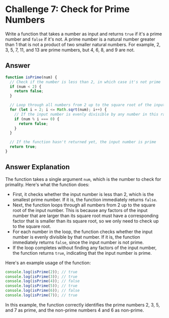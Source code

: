 # Challenge 7: Check for Prime Numbers

Write a function that takes a number as input and returns `true` if it's a prime number and `false` if it's not. A prime number is a natural number greater than 1 that is not a product of two smaller natural numbers. For example, 2, 3, 5, 7, 11, and 13 are prime numbers, but 4, 6, 8, and 9 are not.

## Answer

```javascript
function isPrime(num) {
  // Check if the number is less than 2, in which case it's not prime
  if (num < 2) {
    return false;
  }

  // Loop through all numbers from 2 up to the square root of the input number
  for (let i = 2; i <= Math.sqrt(num); i++) {
    // If the input number is evenly divisible by any number in this range, it's not prime
    if (num % i === 0) {
      return false;
    }
  }

  // If the function hasn't returned yet, the input number is prime
  return true;
}
```

## Answer Explanation

The function takes a single argument `num`, which is the number to check for primality. Here's what the function does:

- First, it checks whether the input number is less than 2, which is the smallest prime number. If it is, the function immediately returns `false`.
- Next, the function loops through all numbers from 2 up to the square root of the input number. This is because any factors of the input number that are larger than its square root must have a corresponding factor that is smaller than its square root, so we only need to check up to the square root.
- For each number in the loop, the function checks whether the input number is evenly divisible by that number. If it is, the function immediately returns `false`, since the input number is not prime.
- If the loop completes without finding any factors of the input number, the function returns `true`, indicating that the input number is prime.

Here's an example usage of the function:

```javascript
console.log(isPrime(2)); // true
console.log(isPrime(3)); // true
console.log(isPrime(4)); // false
console.log(isPrime(5)); // true
console.log(isPrime(6)); // false
console.log(isPrime(7)); // true
```

In this example, the function correctly identifies the prime numbers 2, 3, 5, and 7 as prime, and the non-prime numbers 4 and 6 as non-prime.
